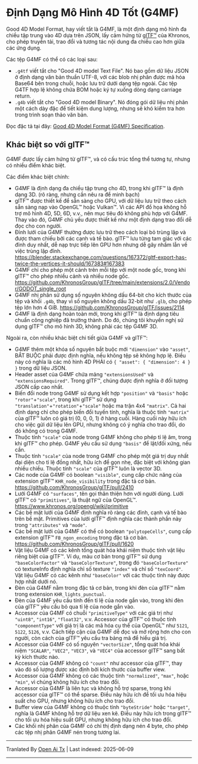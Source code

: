 # Định Dạng Mô Hình 4D Tốt (G4MF)

Good 4D Model Format, hay viết tắt là G4MF, là một định dạng mô hình đa chiều tập trung vào 4D dựa trên JSON, lấy cảm hứng từ [glTF™](https://github.com/KhronosGroup/glTF) của Khronos, cho phép truyền tải, trao đổi và tương tác nội dung đa chiều cao hơn giữa các ứng dụng.

Các tệp G4MF có thể có các loại sau:
- `.g4tf` viết tắt cho "Good 4D model Text File". Nó bao gồm dữ liệu JSON ở định dạng văn bản thuần UTF-8, với các blob nhị phân được mã hóa Base64 bên trong chuỗi, hoặc lưu trữ dưới dạng tệp ngoài. Các tệp G4TF hợp lệ không chứa BOM hoặc ký tự xuống dòng dạng carriage return.
- `.g4b` viết tắt cho "Good 4D model Binary". Nó đóng gói dữ liệu nhị phân một cách dày đặc để tiết kiệm dung lượng, nhưng sẽ khó kiểm tra hơn trong trình soạn thảo văn bản.

Đọc đặc tả tại đây: [Good 4D Model Format (G4MF) Specification](https://raw.githubusercontent.com/godot-dimensions/g4mf/main/specification/specification.md).

## Khác biệt so với glTF™

G4MF được lấy cảm hứng từ glTF™, và có cấu trúc tổng thể tương tự, nhưng có nhiều điểm khác biệt.

Các điểm khác biệt chính:

- G4MF là định dạng đa chiều tập trung cho 4D, trong khi glTF™ là định dạng 3D. (rõ ràng, nhưng cần nêu ra để minh bạch)
- glTF™ được thiết kế để sẵn sàng cho GPU, với dữ liệu lưu trữ theo cách sẵn sàng nạp vào OpenGL™ hoặc Vulkan™. Vì các API đồ họa không hỗ trợ mô hình 4D, 5D, 6D, v.v., nên mục tiêu đó không phù hợp với G4MF. Thay vào đó, G4MF chủ yếu được thiết kế như một định dạng trao đổi dễ đọc cho con người.
- Đỉnh lưới của G4MF thường được lưu trữ theo cách loại bỏ trùng lặp và được tham chiếu bởi các cạnh và tế bào. glTF™ lưu từng tam giác với các đỉnh duy nhất, dễ nạp trực tiếp lên GPU hơn nhưng dễ gây nhầm lẫn về việc trùng lặp đỉnh. https://blender.stackexchange.com/questions/167372/gltf-export-has-twice-the-vertices-it-should/167383#167383
- G4MF chỉ cho phép một cảnh trên mỗi tệp với một node gốc, trong khi glTF™ cho phép nhiều cảnh và nhiều node gốc. https://github.com/KhronosGroup/glTF/tree/main/extensions/2.0/Vendor/GODOT_single_root
- G4MF nhị phân sử dụng số nguyên không dấu 64-bit cho kích thước của tệp và khối `.g4b`, thay vì số nguyên không dấu 32-bit như `.glb`, cho phép tệp lớn hơn 4 GiB. https://github.com/KhronosGroup/glTF/issues/2114
- G4MF là định dạng hoàn toàn mới, trong khi glTF™ là định dạng tiêu chuẩn công nghiệp đã trưởng thành. Do đó, chúng tôi khuyến nghị sử dụng glTF™ cho mô hình 3D, không phải các tệp G4MF 3D.

Ngoài ra, còn nhiều khác biệt chi tiết giữa G4MF và glTF™:

- G4MF thêm một khóa số nguyên bắt buộc mới `"dimension"` vào `"asset"`, BẮT BUỘC phải được định nghĩa, nếu không tệp sẽ không hợp lệ. Điều này có nghĩa là các mô hình 4D PHẢI có `{ "asset": { "dimension": 4 } }` trong dữ liệu JSON.
- Header asset của G4MF chứa mảng `"extensionsUsed"` và `"extensionsRequired"`. Trong glTF™, chúng được định nghĩa ở đối tượng JSON cấp cao nhất.
- Biến đổi node trong G4MF sử dụng kết hợp `"position"` và `"basis"` hoặc `"rotor"`+`"scale"`, trong khi glTF™ sử dụng `"translation"`+`"rotation"`+`"scale"` hoặc ma trận 4x4 `"matrix"`. Cả hai định dạng chỉ cho phép biến đổi tuyến tính, nghĩa là thuộc tính `"matrix"` của glTF™ luôn có giá trị (0, 0, 0, 1) ở hàng cuối. Hàng cuối này hữu ích cho việc gửi dữ liệu lên GPU, nhưng không có ý nghĩa cho trao đổi, do đó không có trong G4MF.
- Thuộc tính `"scale"` của node trong G4MF không cho phép tỉ lệ âm, trong khi glTF™ cho phép. G4MF yêu cầu sử dụng `"basis"` để lật/đối xứng, nếu cần.
- Thuộc tính `"scale"` của node trong G4MF cho phép một giá trị duy nhất đại diện cho tỉ lệ đồng nhất, hữu ích để gọn nhẹ, đặc biệt với không gian nhiều chiều. Thuộc tính `"scale"` của glTF™ luôn là vector 3D.
- Các node của G4MF có boolean `"visible"`, cung cấp chức năng của extension glTF™ `KHR_node_visibility` trong đặc tả cơ bản. https://github.com/KhronosGroup/glTF/pull/2410
- Lưới G4MF có `"surfaces"`, tên gọi thân thiện hơn với người dùng. Lưới glTF™ có `"primitives"`, là thuật ngữ của OpenGL™. https://www.khronos.org/opengl/wiki/primitive
- Các bề mặt lưới của G4MF định nghĩa rõ ràng các đỉnh, cạnh và tế bào trên bề mặt. Primitives của lưới glTF™ định nghĩa các thành phần này trong `"attributes"` và `"mode"`.
- Các bề mặt lưới của G4MF có thể có boolean `"polytopeCells"`, cung cấp extension glTF™ `FB_ngon_encoding` trong đặc tả cơ bản. https://github.com/KhronosGroup/glTF/pull/1620
- Vật liệu G4MF có các kênh tổng quát hóa khái niệm thuộc tính vật liệu riêng biệt của glTF™. Ví dụ, màu cơ bản trong glTF™ sử dụng `"baseColorFactor"` và `"baseColorTexture"`, trong đó `"baseColorTexture"` có textureInfo định nghĩa chỉ số texture `"index"` và chỉ số `"texCoord"`. Vật liệu G4MF có các kênh như `"baseColor"` với các thuộc tính này được hợp nhất dưới nó.
- Đèn của G4MF nằm trong đặc tả cơ bản, trong khi đèn của glTF™ nằm trong extension `KHR_lights_punctual`.
- Đèn của G4MF yêu cầu tính đến tỉ lệ của node gắn vào, trong khi đèn của glTF™ yêu cầu bỏ qua tỉ lệ của node gắn vào.
- Accessor của G4MF có chuỗi `"primitiveType"` với các giá trị như `"uint8"`, `"int16"`, `"float32"`, v.v. Accessor của glTF™ có thuộc tính `"componentType"` với giá trị là các mã hóa cụ thể của OpenGL™ như `5121`, `5122`, `5126`, v.v. Cách tiếp cận của G4MF dễ đọc và mở rộng hơn cho con người, còn cách của glTF™ yêu cầu tra bảng mã để hiểu giá trị.
- Accessor của G4MF có số nguyên `"vectorSize"`, tổng quát hóa khái niệm `"SCALAR"`, `"VEC2"`, `"VEC3"`, và `"VEC4"` của accessor glTF™ sang bất kỳ kích thước nào.
- Accessor của G4MF không có `"count"` như accessor của glTF™, thay vào đó số lượng được xác định bởi kích thước của buffer view.
- Accessor của G4MF không có các thuộc tính `"normalized"`, `"max"`, hoặc `"min"`, vì chúng không hữu ích cho trao đổi.
- Accessor của G4MF là liên tục và không hỗ trợ sparse, trong khi accessor của glTF™ có thể sparse. Điều này hữu ích để tối ưu hóa hiệu suất cho GPU, nhưng không hữu ích cho trao đổi.
- Buffer view của G4MF không có thuộc tính `"byteStride"` hoặc `"target"`, nghĩa là G4MF không hỗ trợ dữ liệu xen kẽ. Điều này hữu ích trong glTF™ cho tối ưu hóa hiệu suất GPU, nhưng không hữu ích cho trao đổi.
- Các khối nhị phân của G4MF có chỉ thị định dạng nén 4 byte, cho phép các tệp nhị phân G4MF nén trong tương lai.

---

Tranlated By [Open Ai Tx](https://github.com/OpenAiTx/OpenAiTx) | Last indexed: 2025-06-09

---